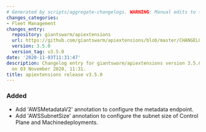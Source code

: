 ```yaml
---
# Generated by scripts/aggregate-changelogs. WARNING: Manual edits to this files will be overwritten.
changes_categories:
- Fleet Management
changes_entry:
  repository: giantswarm/apiextensions
  url: https://github.com/giantswarm/apiextensions/blob/master/CHANGELOG.md#350---2020-11-03
  version: 3.5.0
  version_tag: v3.5.0
date: '2020-11-03T11:31:47'
description: Changelog entry for giantswarm/apiextensions version 3.5.0, published
  on 03 November 2020, 11:31.
title: apiextensions release v3.5.0
---
```


### Added
- Add 'AWSMetadataV2' annotation to configure the metadata endpoint.
- Add 'AWSSubnetSize' annotation to configure the subnet size of Control Plane and Machinedeployments.
